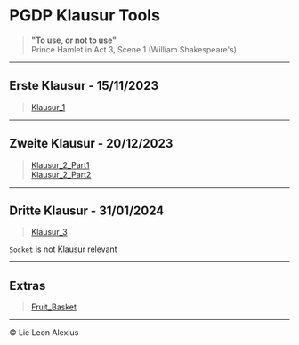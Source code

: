 # PGDP Klausur Tools
> **"To use, or not to use"** <br>
> Prince Hamlet in Act 3, Scene 1 (William Shakespeare's)
-----------------------------
## Erste Klausur - 15/11/2023
> [Klausur_1](src%2FKlausur_1)

------------------------------
## Zweite Klausur - 20/12/2023
> [Klausur_2_Part1](src%2FKlausur_2_Part1)
> <br>
> [Klausur_2_Part2](src%2FKlausur_2_Part2)

------------------------------
## Dritte Klausur - 31/01/2024
> [Klausur_3](src%2FKlausur_3)

<code>Socket</code> is not Klausur relevant

------------------------------
## Extras
> [Fruit_Basket](src%2FFruit_Basket)

------------------------------
© Lie Leon Alexius